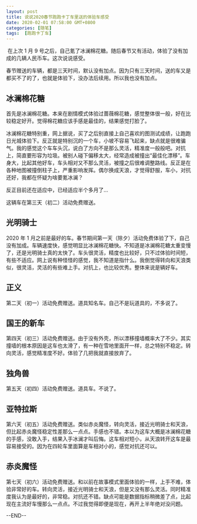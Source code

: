 ```yaml
---
layout: post
title: 说说2020春节跑跑卡丁车里送的体验车感受
date: 2020-02-01 07:58:00 GMT+0800
categories: [随笔]
tags:  [跑跑卡丁车]
---
```


 在上次 1 月 9 号之后，自己氪了冰澜棉花糖。随后春节又有活动，体验了没有加成的几辆人民币车。这次说说感受。

<!-- more -->

春节赠送的车辆，都是三天时间，默认没有加点。因为只有三天时间，送的车又是都买不了的了，也就是体验下，没办法后续用。所以我也没有加点。

## 冰澜棉花糖

首先是冰澜棉花糖。本来在剧情模式体验过蔷薇棉花糖，感觉整体很一般，好在比较稳定好开。觉得棉花糖应该手感是最佳的，结果感觉打脸了。

冰澜棉花糖特别重，网上据说，买了之后别直接上自己喜欢的图测试成绩，让跑跑日光城体验下。反正就是特别沉的一个车，小坡不容易飞起来，缺点就是很难骗气。我的感觉这个车车头沉，说白了方向不是那么灵活，精准度一般般吧。对抗上，简直要形容为垃圾。被别人碰下偏移太大，经常造成被撞出“最佳化漂移”。车身大，比起其他好车，车头相对又不那么灵活，被撞之后很难调整路线。反正是在各种地图被撞倒柱子上，严重影响发挥。偶尔换成天浪，才觉得舒服，车小，对抗还好，我都在怀疑为啥要氪冰澜？

反正目前还在适应中，已经适应半个多月了...

这辆车在第三天（初二）活动免费赠送。

## 光明骑士

2020 年 1 月之前是最好的车。春节期间第一天（除夕）活动免费体验了下，自己没有加成。车辆速度快，感觉明显比冰澜棉花糖快。不知道是冰澜棉花糖太重变慢了，还是光明骑士真的太快了。车头很灵活，精度也比较好，只不过体验时间短，有些不适应。网上说有种怪怪的感觉，我不知道是指什么。我倒觉得转向和天浪类似，很灵活，灵活的有些难上手。对抗上，也比较优秀。整体来说是辆好车。

## 正义

第二天（初一）活动免费赠送。道具知名车。自己不是玩道具的，不多说了。

## 国王的新车

第四天（初三）活动免费赠送。由于没有外壳，所以漂移撞墙概率大了不少。其实撞墙的根本原因是这车也太滑了，有一种在雪地里面开一样，总之特别不稳定。转向灵活，感觉精准度不好。体验了几把我就直接放弃了。

## 独角兽

第五天（初四）活动免费赠送。道具车。不说了。

## 亚特拉斯

第六天（初五）活动免费赠送。类似赤炎魔怪，转向灵活，接近光明骑士和天浪，但比起赤炎魔怪稳定性差那么一点点。手感也不错。本以为这车大概是冰澜棉花糖的手感，没敢入手，结果入手冰澜才叫后悔。这车相对短小，从天浪转开这车是最容易接受的。因为在四轮车里面算是车相对小的，感觉对抗还可以。

## 赤炎魔怪

第七天（初六）活动免费赠送。和以前在故事模式里面体验的一样，上手不难，体验非常好的车。转向灵活，接近光明骑士和天浪，但是又没有那么灵活。同时精准度我认为是最好的，非常稳。对抗还不错。缺点可能是数据指标稍微差了点，比起现在主流好车慢那么一点点。不过我觉得即便是现在，再开上半年绝对没问题。

--END--